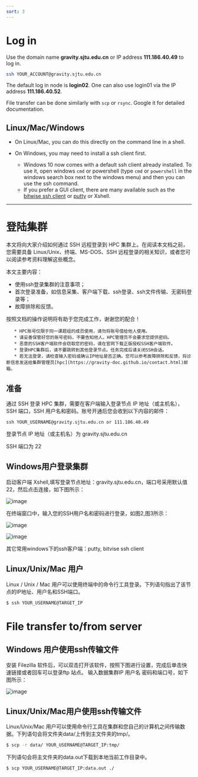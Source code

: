 ```yaml
---
sort: 3
---
```


# Log in

Use the domain name **gravity.sjtu.edu.cn** or IP address **111.186.40.49** to log in.

```bash
ssh YOUR_ACCOUNT@gravity.sjtu.edu.cn
```

The default log in node is **login02**.
One can also use login01 via the IP address **111.186.40.52**.

File transfer can be done similarly with `scp` or `rsync`. Google it for detailed documentation.

## Linux/Mac/Windows
- On Linux/Mac, you can do this directly on the command line in a shell.

- On Windows, you may need to install a ssh client first. 
    * Windows 10 now comes with a default ssh client already installed. To use it, open windows `cmd` or powershell (type `cmd` or `powershell` in the windows search box next to the windows menu) and then you can use the ssh command. 
    * If you prefer a GUI client, there are many available such as the [bitwise ssh client](https://www.bitvise.com/ssh-client-download) or [putty](https://www.ssh.com/ssh/putty/download) or Xshell.
--------

# 登陆集群
本文将向大家介绍如何通过 SSH 远程登录到 HPC 集群上。在阅读本文档之前，您需要具备 Linux/Unix、终端、MS-DOS、SSH 远程登录的相关知识，或者您可以阅读参考资料理解这些概念。

本文主要内容：

 * 使用ssh登录集群的注意事项；
 * 首次登录准备，如信息采集、客户端下载、ssh登录、ssh文件传输、无密码登录等；
 * 故障排除和反馈。
 
按照文档的操作说明将有助于您完成工作，谢谢您的配合！

```note 
   * HPC账号仅限于同一课题组的成员使用，请勿将账号借给他人使用。
   * 请妥善保管好您的账号密码，不要告知他人。HPC管理员不会要求您提供密码。
   * 恶意的SSH客户端软件会窃取您的密码，请在官网下载正版授权SSH客户端软件。
   * 登录HPC集群后，请不要跳转到其他登录节点。任务完成后请关闭SSH会话。
   * 若无法登录，请检查输入密码或确认IP地址是否正确。您可以参考故障排除和反馈，将诊断信息发送给集群管理员[hpc](https://gravity-doc.github.io/contact.html)邮箱。
```

## 准备

通过 SSH 登录 HPC 集群，需要在客户端输入登录节点 IP 地址（或主机名），SSH 端口，SSH 用户名和密码。账号开通后您会收到以下内容的邮件：

```
ssh YOUR_USERNAME@gravity.sjtu.edu.cn or 111.186.40.49
```

登录节点 IP 地址（或主机名）为 gravity.sjtu.edu.cn

SSH 端口为 22

## Windows用户登录集群
启动客户端 Xshell,填写登录节点地址：gravity.sjtu.edu.cn，端口号采用默认值22，然后点击连接，如下图所示：

![image](imgs/login01.png)
 
在终端窗口中，输入您的SSH用户名和密码进行登录，如图2,图3所示：

![image](imgs/login02.png)

![image](imgs/login02.png)

其它常用windows下的ssh客户端：putty, bitvise ssh client

## Linux/Unix/Mac 用户
Linux / Unix / Mac 用户可以使用终端中的命令行工具登录。下列语句指出了该节点的IP地址、用户名和SSH端口。

```bash
$ ssh YOUR_USERNAME@TARGET_IP
```

# File transfer to/from server
## Windows 用户使用ssh传输文件

安装 Filezilla 软件后，可以双击打开该软件，按照下图进行设置，完成后单击快速链接或者回车可以登录ftp 站点。
输入数据集群IP 用户名 密码和端口号，如下图所示：

![image](imgs/upload01.png)

## Linux/Unix/Mac用户使用ssh传输文件

Linux/Unix/Mac 用户可以使用命令行工具在集群和您自己的计算机之间传输数据。下列语句会将文件夹data/上传到主文件夹的tmp/。

```bash
$ scp -r data/ YOUR_USERNAME@TARGET_IP:tmp/
```

下列语句会将主文件夹的data.out下载到本地当前工作目录中。

```bash
$ scp YOUR_USERNAME@TARGET_IP:data.out ./
```




